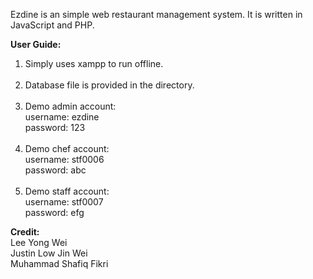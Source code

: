 Ezdine is an simple web restaurant management system. It is written in JavaScript and PHP. <br>

**User Guide:**
  1. Simply uses xampp to run offline. <br><br>
  1. Database file is provided in the directory. <br><br>
  1. Demo admin account: <br>
    username: ezdine <br>
    password: 123 <br><br>
  1. Demo chef account: <br>
    username: stf0006 <br>
    password: abc <br><br>
  1. Demo staff account: <br>
    username: stf0007 <br>
    password: efg <br>
    
**Credit:**<br> Lee Yong Wei<br>Justin Low Jin Wei<br>Muhammad Shafiq Fikri
